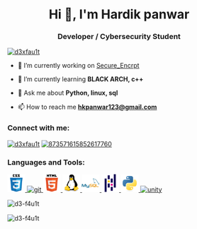 <h1 align="center">Hi 👋, I'm Hardik panwar</h1>
<h3 align="center">Developer / Cybersecurity Student</h3>

<p align="left"> <a href="https://twitter.com/d3xfau1t" target="blank"><img src="https://img.shields.io/twitter/follow/d3xfau1t?logo=twitter&style=for-the-badge" alt="d3xfau1t" /></a> </p>

- 🔭 I’m currently working on [Secure_Encrpt](https://github.com/d3-f4u1t/Secure_Encrpt)

- 🌱 I’m currently learning **BLACK ARCH, c++**

- 💬 Ask me about **Python, linux, sql**

- 📫 How to reach me **hkpanwar123@gmail.com**

<h3 align="left">Connect with me:</h3>
<p align="left">
<a href="https://twitter.com/d3xfau1t" target="blank"><img align="center" src="https://raw.githubusercontent.com/rahuldkjain/github-profile-readme-generator/master/src/images/icons/Social/twitter.svg" alt="d3xfau1t" height="30" width="40" /></a>
<a href="https://discord.gg/873571615852617760" target="blank"><img align="center" src="https://raw.githubusercontent.com/rahuldkjain/github-profile-readme-generator/master/src/images/icons/Social/discord.svg" alt="873571615852617760" height="30" width="40" /></a>
</p>

<h3 align="left">Languages and Tools:</h3>
<p align="left"> <a href="https://www.w3schools.com/css/" target="_blank" rel="noreferrer"> <img src="https://raw.githubusercontent.com/devicons/devicon/master/icons/css3/css3-original-wordmark.svg" alt="css3" width="40" height="40"/> </a> <a href="https://git-scm.com/" target="_blank" rel="noreferrer"> <img src="https://www.vectorlogo.zone/logos/git-scm/git-scm-icon.svg" alt="git" width="40" height="40"/> </a> <a href="https://www.w3.org/html/" target="_blank" rel="noreferrer"> <img src="https://raw.githubusercontent.com/devicons/devicon/master/icons/html5/html5-original-wordmark.svg" alt="html5" width="40" height="40"/> </a> <a href="https://www.linux.org/" target="_blank" rel="noreferrer"> <img src="https://raw.githubusercontent.com/devicons/devicon/master/icons/linux/linux-original.svg" alt="linux" width="40" height="40"/> </a> <a href="https://www.mysql.com/" target="_blank" rel="noreferrer"> <img src="https://raw.githubusercontent.com/devicons/devicon/master/icons/mysql/mysql-original-wordmark.svg" alt="mysql" width="40" height="40"/> </a> <a href="https://pandas.pydata.org/" target="_blank" rel="noreferrer"> <img src="https://raw.githubusercontent.com/devicons/devicon/2ae2a900d2f041da66e950e4d48052658d850630/icons/pandas/pandas-original.svg" alt="pandas" width="40" height="40"/> </a> <a href="https://www.python.org" target="_blank" rel="noreferrer"> <img src="https://raw.githubusercontent.com/devicons/devicon/master/icons/python/python-original.svg" alt="python" width="40" height="40"/> </a> <a href="https://unity.com/" target="_blank" rel="noreferrer"> <img src="https://www.vectorlogo.zone/logos/unity3d/unity3d-icon.svg" alt="unity" width="40" height="40"/> </a> </p>

<p><img align="center" src="https://github-readme-stats.vercel.app/api/top-langs?username=d3-f4u1t&show_icons=true&locale=en&layout=compact" alt="d3-f4u1t" /></p>

<p><img align="center" src="https://github-readme-streak-stats.herokuapp.com/?user=d3-f4u1t&" alt="d3-f4u1t" /></p>
